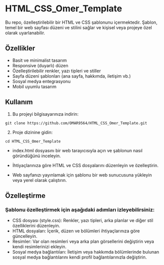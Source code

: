 # HTML_CSS_Omer_Template

Bu repo, özelleştirilebilir bir HTML ve CSS şablonunu içermektedir. Şablon, temel bir web sayfası düzeni ve stilini sağlar ve kişisel veya projeye özel olarak uyarlanabilir.

## Özellikler

- Basit ve minimalist tasarım
- Responsive (duyarlı) düzen
- Özelleştirilebilir renkler, yazı tipleri ve stiller
- Sayfa düzeni şablonları (ana sayfa, hakkımda, iletişim vb.)
- Sosyal medya entegrasyonu
- Mobil uyumlu tasarım

## Kullanım

1. Bu projeyi bilgisayarınıza indirin:

```
git clone https://github.com/OMAR9564/HTML_CSS_Omer_Template.git
```

2. Proje dizinine gidin:

```
cd HTML_CSS_Omer_Template
```

- index.html dosyasını bir web tarayıcısıyla açın ve şablonun nasıl göründüğünü inceleyin.

- İhtiyaçlarınıza göre HTML ve CSS dosyalarını düzenleyin ve özelleştirin.

- Web sayfanızı yayınlamak için şablonu bir web sunucusuna yükleyin veya yerel olarak çalıştırın.

## Özelleştirme

### Şablonu özelleştirmek için aşağıdaki adımları izleyebilirsiniz:
- CSS dosyası (style.css): Renkler, yazı tipleri, arka planlar ve diğer stil özelliklerini düzenleyin.
- HTML dosyaları: İçerik, düzen ve bölümleri ihtiyaçlarınıza göre güncelleyin.
- Resimler: Var olan resimleri veya arka plan görsellerini değiştirin veya kendi resimlerinizi ekleyin.
- Sosyal medya bağlantıları: İletişim veya hakkımda bölümlerinde bulunan sosyal medya bağlantılarını kendi profil bağlantılarınızla değiştirin.



